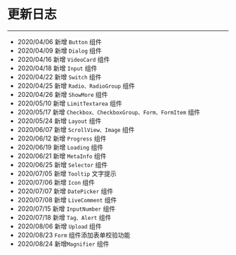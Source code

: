 # 更新日志

---

- 2020/04/06 新增 `Button` 组件
- 2020/04/09 新增 `Dialog` 组件
- 2020/04/16 新增 `VideoCard` 组件
- 2020/04/18 新增 `Input` 组件
- 2020/04/22 新增 `Switch` 组件
- 2020/04/25 新增 `Radio、RadioGroup` 组件
- 2020/04/26 新增 `ShowMore` 组件
- 2020/05/10 新增 `LimitTextarea` 组件
- 2020/05/17 新增 `Checkbox、CheckboxGroup、Form、FormItem` 组件
- 2020/05/24 新增 `Layout` 组件
- 2020/06/07 新增 `ScrollView、Image` 组件
- 2020/06/12 新增 `Progress` 组件
- 2020/06/19 新增 `Loading` 组件
- 2020/06/21 新增 `MetaInfo` 组件
- 2020/06/25 新增 `Selector` 组件
- 2020/07/05 新增 `Tooltip` 文字提示
- 2020/07/06 新增 `Icon` 组件
- 2020/07/07 新增 `DatePicker` 组件
- 2020/07/08 新增 `LiveComment` 组件
- 2020/07/15 新增 `InputNumber` 组件
- 2020/07/18 新增 `Tag、Alert` 组件
- 2020/08/06 新增 `Upload` 组件
- 2020/08/23 `Form` 组件添加表单校验功能
- 2020/08/24 新增`Magnifier` 组件
